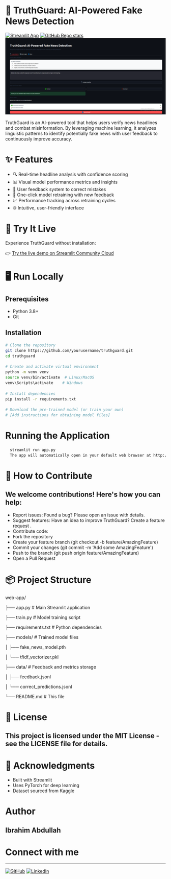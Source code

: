 # 📰 TruthGuard: AI-Powered Fake News Detection

[![Streamlit App](https://static.streamlit.io/badges/streamlit_badge_black_white.svg)](https://truthguard.streamlit.app)
[![GitHub Repo stars](https://img.shields.io/github/stars/Ibrahim5570/fake-news-detector-with-feedback?style=social)](https://github.com/Ibrahim5570/fake-news-detector-with-feedback)
![TruthGuard Screenshot](screenshot.png)

TruthGuard is an AI-powered tool that helps users verify news headlines and combat misinformation. By leveraging machine learning, it analyzes linguistic patterns to identify potentially fake news with user feedback to continuously improve accuracy.

# ✨ Features

- 🔍 Real-time headline analysis with confidence scoring
- 📊 Visual model performance metrics and insights
- 💬 User feedback system to correct mistakes
- 🔄 One-click model retraining with new feedback
- 📈 Performance tracking across retraining cycles
- 🌐 Intuitive, user-friendly interface

# 🚀 Try It Live

Experience TruthGuard without installation:

👉 [Try the live demo on Streamlit Community Cloud](https://truthguard.streamlit.app)

# 🖥️ Run Locally

## Prerequisites
- Python 3.8+
- Git

## Installation
```bash
# Clone the repository
git clone https://github.com/yourusername/truthguard.git
cd truthguard

# Create and activate virtual environment
python -m venv venv
source venv/bin/activate  # Linux/MacOS
venv\Scripts\activate    # Windows

# Install dependencies
pip install -r requirements.txt

# Download the pre-trained model (or train your own)
# [Add instructions for obtaining model files]
```

# Running the Application
```bash
  streamlit run app.py
  The app will automatically open in your default web browser at http://localhost:8501.
```

# 🤝 How to Contribute

## **We welcome contributions! Here's how you can help:**

* Report issues: Found a bug? Please open an issue with details.
* Suggest features: Have an idea to improve TruthGuard? Create a feature request .
* Contribute code:
* Fork the repository
* Create your feature branch (git checkout -b feature/AmazingFeature)
* Commit your changes (git commit -m 'Add some AmazingFeature')
* Push to the branch (git push origin feature/AmazingFeature)
* Open a Pull Request

# 📦 Project Structure

web-app/

├── app.py                # Main Streamlit application

├── train.py              # Model training script

├── requirements.txt      # Python dependencies

├── models/               # Trained model files

│   ├── fake_news_model.pth

│   └── tfidf_vectorizer.pkl

├── data/                 # Feedback and metrics storage

│   ├── feedback.jsonl

│   └── correct_predictions.jsonl

└── README.md             # This file

# 📜 License

## This project is licensed under the MIT License - see the LICENSE file for details.

# 🙏 Acknowledgments

* Built with Streamlit
* Uses PyTorch for deep learning
* Dataset sourced from Kaggle

# Author

## Ibrahim Abdullah

# Connect with me
---
[![GitHub](https://img.shields.io/badge/GitHub-100000?style=for-the-badge&logo=github&logoColor=white)](https://github.com/Ibrahim5570)
[![LinkedIn](https://img.shields.io/badge/LinkedIn-0077B5?style=for-the-badge&logo=linkedin&logoColor=white)](https://www.linkedin.com/in/ibrahim-abdullah-220917319)

